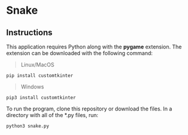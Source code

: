 # Snake

## Instructions
This application requires Python along with the **pygame** extension. The extension can be downloaded with the following command:

> Linux/MacOS
```
pip install customtkinter
```

> Windows
```
pip3 install customtkinter
```

To run the program, clone this repository or download the files. In a directory with all of the *.py files, run:
```
python3 snake.py
```